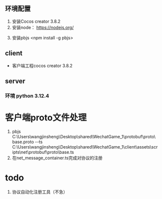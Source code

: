 ## 环境配置
1. 安装Cocos creator 3.8.2
2. 安装node： https://nodejs.org/
<!-- 3. cmd 运行 npm install -g ts-protoc-gen并添加到环境变量 -->
3. 安装pbjs <npm install -g pbjs>

## client
- 客户端工程cocos creator 3.8.2

## server

### 环境 python 3.12.4


# 客户端proto文件处理
1. pbjs C:\Users\wangjinsheng\Desktop\shared\WechatGame_1\protobuf\proto\base.proto  --ts   C:\Users\wangjinsheng\Desktop\shared\WechatGame_1\client\assets\scripts\net\protobuf\proto\base.ts
2. 在net_message_container.ts完成对协议的注册




# todo
1. 协议自动化注册工具（不急）